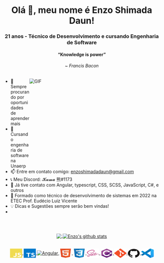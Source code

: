 <h1 align="center">Olá 👋, meu nome é Enzo Shimada Daun!</h1>
<h3 align="center">21 anos - Técnico de Desenvolvimento e cursando Engenharia de Software</h3>

<h4 align="center">“Knowledge is power”</h4>
  <h6 align="center"> ~ Francis Bacon</h6>

<img align="right" height="270px" width="420px" alt="GIF" src="https://user-images.githubusercontent.com/78176976/206606618-4ad41bd8-1404-4b54-84ca-911fef2ff8cd.gif" />

- 🔭 Sempre procurando por oportunidades de aprender mais
- 🌱 Cursando engenharia de software na Unaerp
- 📫 Entre em contato comigo: enzoshimadadaun@gmail.com <br>
- 📞 Meu Discord: 𝓚𝓾𝓶𝓪 熊#1173
- 📖 Já tive contato com Angular, typescript, CSS, SCSS, JavaScript, C#, e outros
- 💾 Formado como técnico de desenvolvimento de sistemas em 2022 na ETEC Prof. Eudécio Luiz Vicente
- 💡 Dicas e Sugestões sempre serão bem vindas!
-

##
 <br>
 <div>
  <a href="https://github.com/EnzoDaun">
   <p align="center">
  <img width="48%"  align="center" src="https://github-readme-stats-sigma-five.vercel.app/api/top-langs/?username=EnzoDaun&theme=midnight-purple&hide_langs_below=1&layout=compact" />
  <img width="48%"  align="center" src="https://github-readme-stats-sigma-five.vercel.app/api?username=EnzoDaun&show_icons=true&theme=midnight-purple&line_height=31" alt="Enzo's github stats"/>
</p>
</div>
<div style="display: inline_block" align="center"><br>
  <img align="center" alt="Js" height="30" width="40" src="https://raw.githubusercontent.com/devicons/devicon/master/icons/javascript/javascript-plain.svg">
  <img align="center" alt="Ts" height="30" width="40" src="https://raw.githubusercontent.com/devicons/devicon/master/icons/typescript/typescript-plain.svg">
  <img align="center" alt="Angular" height="30" width="40" src="https://cdn.jsdelivr.net/gh/devicons/devicon/icons/angularjs/angularjs-original.svg">
  <img align="center" alt="HTML" height="30" width="40" src="https://raw.githubusercontent.com/devicons/devicon/master/icons/html5/html5-original.svg">
  <img align="center" alt="CSS" height="30" width="40" src="https://raw.githubusercontent.com/devicons/devicon/master/icons/css3/css3-original.svg">
  <img align="center" alt="SCSS" height="30" width="40" src="https://raw.githubusercontent.com/devicons/devicon/master/icons/sass/sass-original.svg">
  <img align="center" alt="C#" height="30" width="40" src="https://raw.githubusercontent.com/devicons/devicon/master/icons/csharp/csharp-original.svg">
  <img align="center" alt="GIT" height="30" width="40" src="https://raw.githubusercontent.com/devicons/devicon/master/icons/git/git-original.svg">
  <img align="center" alt="GITHUB" height="30" width="40" src="https://raw.githubusercontent.com/devicons/devicon/master/icons/github/github-original.svg">
  <img align="center" alt="VSCODE" height="30" width="40" src="https://raw.githubusercontent.com/devicons/devicon/master/icons/vscode/vscode-original.svg">
</div>
  
  ##
 
</div>
